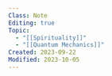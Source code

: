 ```yaml
---
Class: Note
Editing: true
Topic:
  - "[[Spirituality]]"
  - "[[Quantum Mechanics]]"
Created: 2023-09-22
Modified: 2023-10-05
---
```

